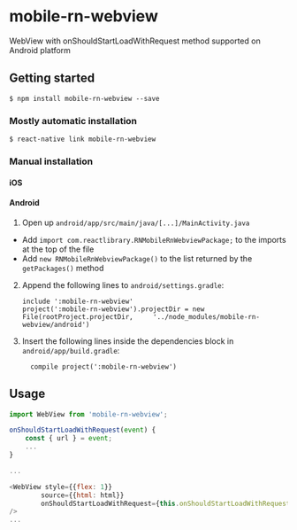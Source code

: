 
# mobile-rn-webview

WebView with onShouldStartLoadWithRequest method supported on Android platform

## Getting started

`$ npm install mobile-rn-webview --save`

### Mostly automatic installation

`$ react-native link mobile-rn-webview`

### Manual installation


#### iOS

#### Android

1. Open up `android/app/src/main/java/[...]/MainActivity.java`
  - Add `import com.reactlibrary.RNMobileRnWebviewPackage;` to the imports at the top of the file
  - Add `new RNMobileRnWebviewPackage()` to the list returned by the `getPackages()` method
2. Append the following lines to `android/settings.gradle`:
  	```
  	include ':mobile-rn-webview'
  	project(':mobile-rn-webview').projectDir = new File(rootProject.projectDir, 	'../node_modules/mobile-rn-webview/android')
  	```
3. Insert the following lines inside the dependencies block in `android/app/build.gradle`:
  	```
      compile project(':mobile-rn-webview')
  	```

## Usage

```javascript
import WebView from 'mobile-rn-webview';

onShouldStartLoadWithRequest(event) {
    const { url } = event;
    ...
}

...

<WebView style={{flex: 1}}
        source={{html: html}}
        onShouldStartLoadWithRequest={this.onShouldStartLoadWithRequest}
/>
...

```
